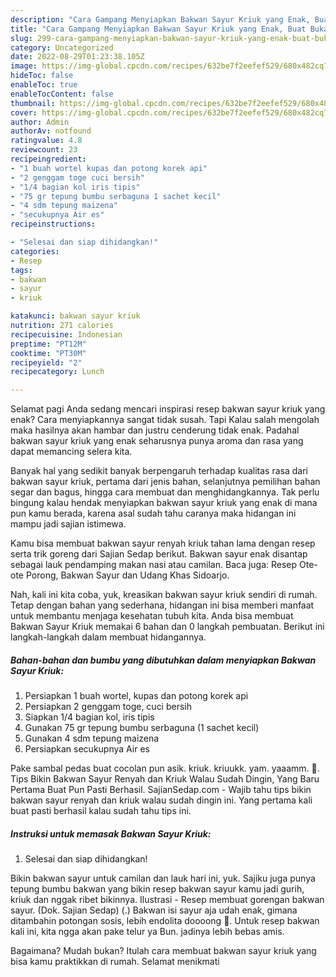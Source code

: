 ```yaml
---
description: "Cara Gampang Menyiapkan Bakwan Sayur Kriuk yang Enak, Buat Buka Puasa Sempurna"
title: "Cara Gampang Menyiapkan Bakwan Sayur Kriuk yang Enak, Buat Buka Puasa Sempurna"
slug: 299-cara-gampang-menyiapkan-bakwan-sayur-kriuk-yang-enak-buat-buka-puasa-sempurna
category: Uncategorized
date: 2022-08-29T01:23:38.105Z
image: https://img-global.cpcdn.com/recipes/632be7f2eefef529/680x482cq70/bakwan-sayur-kriuk-foto-resep-utama.jpg
hideToc: false
enableToc: true
enableTocContent: false
thumbnail: https://img-global.cpcdn.com/recipes/632be7f2eefef529/680x482cq70/bakwan-sayur-kriuk-foto-resep-utama.jpg
cover: https://img-global.cpcdn.com/recipes/632be7f2eefef529/680x482cq70/bakwan-sayur-kriuk-foto-resep-utama.jpg
author: Admin
authorAv: notfound
ratingvalue: 4.8
reviewcount: 23
recipeingredient:
- "1 buah wortel kupas dan potong korek api"
- "2 genggam toge cuci bersih"
- "1/4 bagian kol iris tipis"
- "75 gr tepung bumbu serbaguna 1 sachet kecil"
- "4 sdm tepung maizena"
- "secukupnya Air es"
recipeinstructions:

- "Selesai dan siap dihidangkan!"
categories:
- Resep
tags:
- bakwan
- sayur
- kriuk

katakunci: bakwan sayur kriuk 
nutrition: 271 calories
recipecuisine: Indonesian
preptime: "PT12M"
cooktime: "PT30M"
recipeyield: "2"
recipecategory: Lunch

---
```



Selamat pagi Anda sedang mencari inspirasi resep bakwan sayur kriuk yang enak? Cara menyiapkannya sangat tidak susah. Tapi Kalau salah mengolah maka hasilnya akan hambar dan justru cenderung tidak enak. Padahal bakwan sayur kriuk yang enak seharusnya punya aroma dan rasa yang dapat memancing selera kita.


Banyak hal yang sedikit banyak berpengaruh terhadap kualitas rasa dari bakwan sayur kriuk, pertama dari jenis bahan, selanjutnya pemilihan bahan segar dan bagus, hingga cara membuat dan menghidangkannya. Tak perlu bingung kalau hendak menyiapkan bakwan sayur kriuk yang enak di mana pun kamu berada, karena asal sudah tahu caranya maka hidangan ini mampu jadi sajian istimewa.

Kamu bisa membuat bakwan sayur renyah kriuk tahan lama dengan resep serta trik goreng dari Sajian Sedap berikut. Bakwan sayur enak disantap sebagai lauk pendamping makan nasi atau camilan. Baca juga: Resep Ote-ote Porong, Bakwan Sayur dan Udang Khas Sidoarjo.


Nah, kali ini kita coba, yuk, kreasikan bakwan sayur kriuk sendiri di rumah. Tetap dengan bahan yang sederhana, hidangan ini bisa memberi manfaat untuk membantu menjaga kesehatan tubuh kita. Anda bisa membuat Bakwan Sayur Kriuk memakai 6 bahan dan 0 langkah pembuatan. Berikut ini langkah-langkah dalam membuat hidangannya.

<!--inarticleads1-->

##### Bahan-bahan dan bumbu yang dibutuhkan dalam menyiapkan Bakwan Sayur Kriuk:

1. Persiapkan 1 buah wortel, kupas dan potong korek api
1. Persiapkan 2 genggam toge, cuci bersih
1. Siapkan 1/4 bagian kol, iris tipis
1. Gunakan 75 gr tepung bumbu serbaguna (1 sachet kecil)
1. Gunakan 4 sdm tepung maizena
1. Persiapkan secukupnya Air es


Pake sambal pedas buat cocolan pun asik. kriuk. kriuukk. yam. yaaamm. 🤤. Tips Bikin Bakwan Sayur Renyah dan Kriuk Walau Sudah Dingin, Yang Baru Pertama Buat Pun Pasti Berhasil. SajianSedap.com - Wajib tahu tips bikin bakwan sayur renyah dan kriuk walau sudah dingin ini. Yang pertama kali buat pasti berhasil kalau sudah tahu tips ini. 

<!--inarticleads2-->

##### Instruksi untuk memasak Bakwan Sayur Kriuk:


1. Selesai dan siap dihidangkan!

Bikin bakwan sayur untuk camilan dan lauk hari ini, yuk. Sajiku juga punya tepung bumbu bakwan yang bikin resep bakwan sayur kamu jadi gurih, kriuk dan nggak ribet bikinnya. Ilustrasi - Resep membuat gorengan bakwan sayur. (Dok. Sajian Sedap) (.) Bakwan isi sayur aja udah enak, gimana ditambahin potongan sosis, lebih endolita doooong 🤤. Untuk resep bakwan kali ini, kita ngga akan pake telur ya Bun. jadinya lebih bebas amis. 

Bagaimana? Mudah bukan? Itulah cara membuat bakwan sayur kriuk yang bisa kamu praktikkan di rumah. Selamat menikmati
